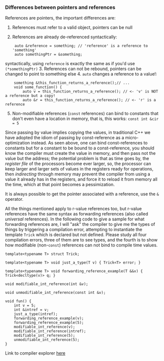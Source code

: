 ### Differences between pointers and references

References are pointers, the important differences are:

1. References must refer to a valid object, pointers can be null
2. References are already de-referenced syntactically:

        auto &reference = something; // 'reference' is a reference to 'something'
        auto somethingPtr = &something;
syntactically, using `reference` is exactly the same as if you'd use `(*somethingPtr)`
3. References can not be rebound, pointers can be changed to point to something else
4. `auto` changes a reference to a value!:

        something &this_function_returns_a_reference();// ...
        void some_function() {
            auto v = this_function_returns_a_reference(); // <- 'v' is NOT a reference but a copy!
            auto &r = this_function_returns_a_reference(); // <- 'r' is a reference
5. Non-modifiable references (`const` references) can bind to constants that don't even
have a location in memory, that is, this works: `const int &cir = 5`

Since passing by value implies copying the values, in traditional C++ we have adopted the idiom
of passing by const-reference as a micro-optimization instead.  As seen above, one can bind
const-references to constants but for a constant to be bound to a const-reference, you should
know the compiler must create the value in memory, and then pass not the value but the address;
the potential problem is that as time goes by, the *register file* of the processors become
ever larger, so, the processor can keep larger and larger sets of values in the registers ready
for operations, then *indirecting* through memory may prevent the compiler from using a value
it already has in the registers, and force it to reload it from memory all the time, which
at that point becomes a pessimization.

It is always possible to get the pointer associated with a reference, use the `&` operator.

All the things mentioned apply to r-value references too, but r-value references have the same
syntax as forwarding references (also called *universal* references).  In the following
code to give a sample for what forwarding references are, I will "ask" the compiler to give
me the types of things by triggering a compilation error, attempting to instantiate the
template `Trick` which is declared but not defined.  Please study all four compilation
errors, three of them are to see types, and the fourth is to show how modifiable
(non-`const`) references can not bind to compile time values.

	template<typename T> struct Trick;

	template<typename T> void just_a_type(T v) { Trick<T> error; }

	template<typename T> void forwarding_reference_example(T &&v) { Trick<decltype(v)> q; }

	void modifiable_int_reference(int &v);

	void unmodifiable_int_reference(const int &v);

	void fun() {
		int v = 5;
		int &intref = v;
		just_a_type(intref);
		forwarding_reference_example(v);
		forwarding_reference_example(5);
		modifiable_int_reference(v);
		modifiable_int_reference(intref);
		modifiable_int_reference(5);
		unmodifiable_int_reference(5);
	}


Link to compiler explorer [here](http://gcc.godbolt.org/#compilers:!((compiler:g530,options:'-std%3Dc%2B%2B11+-Wall+-O3',sourcez:C4UwtgDgNghqA8wCeEQDsZhAAgCoD5sBnYAJwFcBjYPUgS0oGsBuAKFdElgWVQyzyEAbgHs6AE2wArciQD6MObxAAKXNiEBKbAG9aDRvALYQpUiNLNsAX3adocEIhTpMOY6InYAZhYDuMKTidGgA5nKkIN6m6JQgciAAHpjQquoAZOlauvpM8OIglFDKKlqEAI5WtqyekmAiwd50MABGUPEhwBFRMWhxKp3YWZpsNWKS5Gj1jc1tHWhdkdGRfaqUImgk2IPDo7U%2BkyraOqzY2wsa2AC82ACsbGc7nUvXGg/Ssl2KJc9RI6c%2BfyBYJhbrLWLxJIpdqlf5nXykAJBELhJa9OIJZJcVS3OHYaZ0JqtdpyTpg9GqLTvAlEuakhbklb9X7ePE02Ykslopk4vGTdnE%2BaLHo8lS4ti2IAAA)),filterAsm:(commentOnly:!t,directives:!t,labels:!t),version:3)
